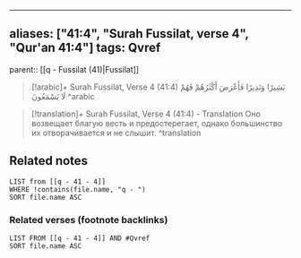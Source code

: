 
---
aliases: ["41:4", "Surah Fussilat, verse 4", "Qur'an 41:4"]
tags: Qvref
---

parent:: [[q - Fussilat (41)|Fussilat]]

> [!arabic]+ Surah Fussilat, Verse 4 (41:4)
> <span class="quran-arabic">بَشِيرًا وَنَذِيرًا فَأَعْرَضَ أَكْثَرُهُمْ فَهُمْ لَا يَسْمَعُونَ</span>
^arabic

> [!translation]+ Surah Fussilat, Verse 4 (41:4) - Translation
> Оно возвещает благую весть и предостерегает, однако большинство их отворачивается и не слышит.
^translation



## Related notes
```dataview
LIST from [[q - 41 - 4]]
WHERE !contains(file.name, "q - ")
SORT file.name ASC
```

### Related verses (footnote backlinks)
```dataview
LIST FROM [[q - 41 - 4]] AND #Qvref
SORT file.name ASC
```

